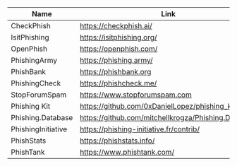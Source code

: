 |Name|Link|
| ------ | ------ |
|CheckPhish| https://checkphish.ai/|
|IsitPhishing| https://isitphishing.org/|
|OpenPhish | https://openphish.com/|
|PhishingArmy| https://phishing.army/|
|PhishBank| https://phishbank.org|
|PhishingCheck|https://phishcheck.me/|
|StopForumSpam| https://www.stopforumspam.com|
|Phishing Kit| https://github.com/0xDanielLopez/phishing_kits|
|Phishing.Database| https://github.com/mitchellkrogza/Phishing.Database|
|PhishingInitiative | https://phishing-initiative.fr/contrib/|
|PhishStats| https://phishstats.info/|
|PhishTank| https://www.phishtank.com/|

